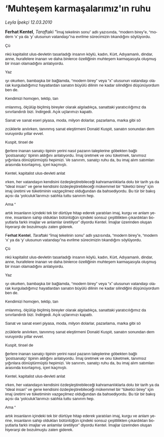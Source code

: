 # ‘Muhteşem karmaşalarımız'ın ruhu

*Leyla İpekçi 12.03.2010*

<div class="yazi"><span lang="ES">
<p><strong>Ferhat Kentel</strong>, <i>Taraf</i>taki “<font color="#1a171b" face="Arial" size="2"><font color="#1a171b" face="Arial" size="2"><font color="#1a171b" face="Arial" size="2">İmaj tekelinin sonu</font></font></font><font color="#1a171b" face="Arial" size="2"><font color="#1a171b" face="Arial" size="2"><font color="#1a171b" face="Arial" size="2">”</font></font></font><font color="#1a171b" face="Arial" size="2"><font color="#1a171b" face="Arial" size="2"><font color="#1a171b" face="Arial" size="2"> adlı yazısında, </font></font></font><font color="#1a171b" face="Arial" size="2"><font color="#1a171b" face="Arial" size="2"><font color="#1a171b" face="Arial" size="2">“</font></font></font><font color="#1a171b" face="Arial" size="2"><font color="#1a171b" face="Arial" size="2"><font color="#1a171b" face="Arial" size="2">modern birey</font></font></font><font color="#1a171b" face="Arial" size="2"><font color="#1a171b" face="Arial" size="2"><font color="#1a171b" face="Arial" size="2">”</font></font></font><font color="#1a171b" face="Arial" size="2"><font color="#1a171b" face="Arial" size="2"><font color="#1a171b" face="Arial" size="2">e, </font></font></font><font color="#1a171b" face="Arial" size="2"><font color="#1a171b" face="Arial" size="2"><font color="#1a171b" face="Arial" size="2">“</font></font></font><font color="#1a171b" face="Arial" size="2"><font color="#1a171b" face="Arial" size="2"><font color="#1a171b" face="Arial" size="2">modern </font></font></font><font color="#1a171b" face="Arial" size="2"><font color="#1a171b" face="Arial" size="2"><font color="#1a171b" face="Arial" size="2">‘</font></font></font><font color="#1a171b" face="Arial" size="2"><font color="#1a171b" face="Arial" size="2"><font color="#1a171b" face="Arial" size="2">x</font></font></font><font color="#1a171b" face="Arial" size="2"><font color="#1a171b" face="Arial" size="2"><font color="#1a171b" face="Arial" size="2">’</font></font></font><font color="#1a171b" face="Arial" size="2"><font color="#1a171b" face="Arial" size="2"><font color="#1a171b" face="Arial" size="2"> ya da </font></font></font><font color="#1a171b" face="Arial" size="2"><font color="#1a171b" face="Arial" size="2"><font color="#1a171b" face="Arial" size="2">‘</font></font></font><font color="#1a171b" face="Arial" size="2"><font color="#1a171b" face="Arial" size="2"><font color="#1a171b" face="Arial" size="2">y</font></font></font><font color="#1a171b" face="Arial" size="2"><font color="#1a171b" face="Arial" size="2"><font color="#1a171b" face="Arial" size="2">’</font></font></font><font color="#1a171b" face="Arial" size="2"><font color="#1a171b" face="Arial" size="2"><font color="#1a171b" face="Arial" size="2"> ulusunun vatandaşı</font></font></font><font color="#1a171b" face="Arial" size="2"><font color="#1a171b" face="Arial" size="2"><font color="#1a171b" face="Arial" size="2">”</font></font></font><font color="#1a171b" face="Arial" size="2"><font color="#1a171b" face="Arial" size="2"><font color="#1a171b" face="Arial" size="2">na evrilme s</font></font></font><font color="#1a171b" face="Arial" size="2"><font color="#1a171b" face="Arial" size="2"><font color="#1a171b" face="Arial" size="2">ü</font></font></font><font color="#1a171b" face="Arial" size="2"><font color="#1a171b" face="Arial" size="2"><font color="#1a171b" face="Arial" size="2">recimizin tıkandığını s</font></font></font><font color="#1a171b" face="Arial" size="2"><font color="#1a171b" face="Arial" size="2"><font color="#1a171b" face="Arial" size="2">ö</font></font></font><font color="#1a171b" face="Arial" size="2"><font color="#1a171b" face="Arial" size="2"><font color="#1a171b" face="Arial" size="2">yl</font></font></font><font color="#1a171b" face="Arial" size="2"><font color="#1a171b" face="Arial" size="2"><font color="#1a171b" face="Arial" size="2">ü</font></font></font><font color="#1a171b" face="Arial" size="2"><font color="#1a171b" face="Arial" size="2"><font color="#1a171b" face="Arial" size="2">yordu.</font></font></font></p><font color="#1a171b" face="Arial" size="2"><font color="#1a171b" face="Arial" size="2"><font color="#1a171b" face="Arial" size="2">
<p>Çü</p></font></font></font><font color="#1a171b" face="Arial" size="2"><font color="#1a171b" face="Arial" size="2"><font color="#1a171b" face="Arial" size="2">nk</font></font></font><font color="#1a171b" face="Arial" size="2"><font color="#1a171b" face="Arial" size="2"><font color="#1a171b" face="Arial" size="2">ü</font></font></font><font color="#1a171b" face="Arial" size="2"><font color="#1a171b" face="Arial" size="2"><font color="#1a171b" face="Arial" size="2"> kapitalist ulus-devletin tasarladığı insanın k</font></font></font><font color="#1a171b" face="Arial" size="2"><font color="#1a171b" face="Arial" size="2"><font color="#1a171b" face="Arial" size="2">ö</font></font></font><font color="#1a171b" face="Arial" size="2"><font color="#1a171b" face="Arial" size="2"><font color="#1a171b" face="Arial" size="2">yl</font></font></font><font color="#1a171b" face="Arial" size="2"><font color="#1a171b" face="Arial" size="2"><font color="#1a171b" face="Arial" size="2">ü</font></font></font><font color="#1a171b" face="Arial" size="2"><font color="#1a171b" face="Arial" size="2"><font color="#1a171b" face="Arial" size="2">, kadın, K</font></font></font><font color="#1a171b" face="Arial" size="2"><font color="#1a171b" face="Arial" size="2"><font color="#1a171b" face="Arial" size="2">ü</font></font></font><font color="#1a171b" face="Arial" size="2"><font color="#1a171b" face="Arial" size="2"><font color="#1a171b" face="Arial" size="2">rt, Adıyamanlı, dindar, anne, hurafelere inanan ve daha binlerce </font></font></font><font color="#1a171b" face="Arial" size="2"><font color="#1a171b" face="Arial" size="2"><font color="#1a171b" face="Arial" size="2">ö</font></font></font><font color="#1a171b" face="Arial" size="2"><font color="#1a171b" face="Arial" size="2"><font color="#1a171b" face="Arial" size="2">zelliğinin muhteşem karmaşasıyla oluşmuş bir insan olamadığını anlatıyordu.</font></font></font><font color="#1a171b" face="Arial" size="2"><font color="#1a171b" face="Arial" size="2"><font color="#1a171b" face="Arial" size="2">
<p>Yaz</p></font></font></font><font color="#1a171b" face="Arial" size="2"><font color="#1a171b" face="Arial" size="2"><font color="#1a171b" face="Arial" size="2">ıyı okurken, bambaşka bir bağlamda, </font></font></font><font color="#1a171b" face="Arial" size="2"><font color="#1a171b" face="Arial" size="2"><font color="#1a171b" face="Arial" size="2">“</font></font></font><font color="#1a171b" face="Arial" size="2"><font color="#1a171b" face="Arial" size="2"><font color="#1a171b" face="Arial" size="2">modern birey</font></font></font><font color="#1a171b" face="Arial" size="2"><font color="#1a171b" face="Arial" size="2"><font color="#1a171b" face="Arial" size="2">”</font></font></font><font color="#1a171b" face="Arial" size="2"><font color="#1a171b" face="Arial" size="2"><font color="#1a171b" face="Arial" size="2"> veya </font></font></font><font color="#1a171b" face="Arial" size="2"><font color="#1a171b" face="Arial" size="2"><font color="#1a171b" face="Arial" size="2">“</font></font></font><font color="#1a171b" face="Arial" size="2"><font color="#1a171b" face="Arial" size="2"><font color="#1a171b" face="Arial" size="2">x</font></font></font><font color="#1a171b" face="Arial" size="2"><font color="#1a171b" face="Arial" size="2"><font color="#1a171b" face="Arial" size="2">” </font></font></font><font color="#1a171b" face="Arial" size="2"><font color="#1a171b" face="Arial" size="2"><font color="#1a171b" face="Arial" size="2">ulusunun vatandaşı olarak kurguladığımız hayatlardan sanatın b</font></font></font><font color="#1a171b" face="Arial" size="2"><font color="#1a171b" face="Arial" size="2"><font color="#1a171b" face="Arial" size="2">ü</font></font></font><font color="#1a171b" face="Arial" size="2"><font color="#1a171b" face="Arial" size="2"><font color="#1a171b" face="Arial" size="2">y</font></font></font><font color="#1a171b" face="Arial" size="2"><font color="#1a171b" face="Arial" size="2"><font color="#1a171b" face="Arial" size="2">ü</font></font></font><font color="#1a171b" face="Arial" size="2"><font color="#1a171b" face="Arial" size="2"><font color="#1a171b" face="Arial" size="2">l</font></font></font><font color="#1a171b" face="Arial" size="2"><font color="#1a171b" face="Arial" size="2"><font color="#1a171b" face="Arial" size="2">ü</font></font></font><font color="#1a171b" face="Arial" size="2"><font color="#1a171b" face="Arial" size="2"><font color="#1a171b" face="Arial" size="2"> dilinin ne kadar silindiğini d</font></font></font><font color="#1a171b" face="Arial" size="2"><font color="#1a171b" face="Arial" size="2"><font color="#1a171b" face="Arial" size="2">ü</font></font></font><font color="#1a171b" face="Arial" size="2"><font color="#1a171b" face="Arial" size="2"><font color="#1a171b" face="Arial" size="2">ş</font></font></font><font color="#1a171b" face="Arial" size="2"><font color="#1a171b" face="Arial" size="2"><font color="#1a171b" face="Arial" size="2">ü</font></font></font><font color="#1a171b" face="Arial" size="2"><font color="#1a171b" face="Arial" size="2"><font color="#1a171b" face="Arial" size="2">n</font></font></font><font color="#1a171b" face="Arial" size="2"><font color="#1a171b" face="Arial" size="2"><font color="#1a171b" face="Arial" size="2">ü</font></font></font><font color="#1a171b" face="Arial" size="2"><font color="#1a171b" face="Arial" size="2"><font color="#1a171b" face="Arial" size="2">yordum ben de.</font></font></font><font color="#1a171b" face="Arial" size="2"><font color="#1a171b" face="Arial" size="2"><font color="#1a171b" face="Arial" size="2">
<p>Kendimizi homojen, tektip, tan</p></font></font></font><font color="#1a171b" face="Arial" size="2"><font color="#1a171b" face="Arial" size="2"><font color="#1a171b" face="Arial" size="2">ımlanmış, </font></font></font><font color="#1a171b" face="Arial" size="2"><font color="#1a171b" face="Arial" size="2"><font color="#1a171b" face="Arial" size="2">ö</font></font></font><font color="#1a171b" face="Arial" size="2"><font color="#1a171b" face="Arial" size="2"><font color="#1a171b" face="Arial" size="2">l</font></font></font><font color="#1a171b" face="Arial" size="2"><font color="#1a171b" face="Arial" size="2"><font color="#1a171b" face="Arial" size="2">çü</font></font></font><font color="#1a171b" face="Arial" size="2"><font color="#1a171b" face="Arial" size="2"><font color="#1a171b" face="Arial" size="2">l</font></font></font><font color="#1a171b" face="Arial" size="2"><font color="#1a171b" face="Arial" size="2"><font color="#1a171b" face="Arial" size="2">ü</font></font></font><font color="#1a171b" face="Arial" size="2"><font color="#1a171b" face="Arial" size="2"><font color="#1a171b" face="Arial" size="2">p bi</font></font></font><font color="#1a171b" face="Arial" size="2"><font color="#1a171b" face="Arial" size="2"><font color="#1a171b" face="Arial" size="2">ç</font></font></font><font color="#1a171b" face="Arial" size="2"><font color="#1a171b" face="Arial" size="2"><font color="#1a171b" face="Arial" size="2">ilmiş bireyler olarak algıladık</font></font></font><font color="#1a171b" face="Arial" size="2"><font color="#1a171b" face="Arial" size="2"><font color="#1a171b" face="Arial" size="2">ç</font></font></font><font color="#1a171b" face="Arial" size="2"><font color="#1a171b" face="Arial" size="2"><font color="#1a171b" face="Arial" size="2">a, sanattaki yaratıcılığımız da sınırlandırdı bizi. İndirgedi. A</font></font></font><font color="#1a171b" face="Arial" size="2"><font color="#1a171b" face="Arial" size="2"><font color="#1a171b" face="Arial" size="2">ç</font></font></font><font color="#1a171b" face="Arial" size="2"><font color="#1a171b" face="Arial" size="2"><font color="#1a171b" face="Arial" size="2">ık u</font></font></font><font color="#1a171b" face="Arial" size="2"><font color="#1a171b" face="Arial" size="2"><font color="#1a171b" face="Arial" size="2">ç</font></font></font><font color="#1a171b" face="Arial" size="2"><font color="#1a171b" face="Arial" size="2"><font color="#1a171b" face="Arial" size="2">larımızı kapattı.</font></font></font><font color="#1a171b" face="Arial" size="2"><font color="#1a171b" face="Arial" size="2"><font color="#1a171b" face="Arial" size="2">
<p>Sanat ve sanat eseri piyasa, moda, milyon dolarlar, pazarlama, marka gibi sö</p></font></font></font><font color="#1a171b" face="Arial" size="2"><font color="#1a171b" face="Arial" size="2"><font color="#1a171b" face="Arial" size="2">zc</font></font></font><font color="#1a171b" face="Arial" size="2"><font color="#1a171b" face="Arial" size="2"><font color="#1a171b" face="Arial" size="2">ü</font></font></font><font color="#1a171b" face="Arial" size="2"><font color="#1a171b" face="Arial" size="2"><font color="#1a171b" face="Arial" size="2">klerle anılırken, tanınmış sanat eleştirmeni Donald Kuspit, sanatın sonundan dem vuruyordu yıllar evvel.</font></font></font><font color="#1a171b" face="Arial" size="2"><font color="#1a171b" face="Arial" size="2"><font color="#1a171b" face="Arial" size="2">
<p>Kuspit, tinsel de</p></font></font></font><font color="#1a171b" face="Arial" size="2"><font color="#1a171b" face="Arial" size="2"><font color="#1a171b" face="Arial" size="2">ğerlere inanan sanat</font></font></font><font color="#1a171b" face="Arial" size="2"><font color="#1a171b" face="Arial" size="2"><font color="#1a171b" face="Arial" size="2">ç</font></font></font><font color="#1a171b" face="Arial" size="2"><font color="#1a171b" face="Arial" size="2"><font color="#1a171b" face="Arial" size="2">ı tipinin yerini nasıl pazarın taleplerine g</font></font></font><font color="#1a171b" face="Arial" size="2"><font color="#1a171b" face="Arial" size="2"><font color="#1a171b" face="Arial" size="2">ö</font></font></font><font color="#1a171b" face="Arial" size="2"><font color="#1a171b" face="Arial" size="2"><font color="#1a171b" face="Arial" size="2">bekten bağlı </font></font></font><font color="#1a171b" face="Arial" size="2"><font color="#1a171b" face="Arial" size="2"><font color="#1a171b" face="Arial" size="2">‘</font></font></font><font color="#1a171b" face="Arial" size="2"><font color="#1a171b" face="Arial" size="2"><font color="#1a171b" face="Arial" size="2">postsanat</font></font></font><font color="#1a171b" face="Arial" size="2"><font color="#1a171b" face="Arial" size="2"><font color="#1a171b" face="Arial" size="2">ç</font></font></font><font color="#1a171b" face="Arial" size="2"><font color="#1a171b" face="Arial" size="2"><font color="#1a171b" face="Arial" size="2">ı</font></font></font><font color="#1a171b" face="Arial" size="2"><font color="#1a171b" face="Arial" size="2"><font color="#1a171b" face="Arial" size="2">’</font></font></font><font color="#1a171b" face="Arial" size="2"><font color="#1a171b" face="Arial" size="2"><font color="#1a171b" face="Arial" size="2"> tipinin aldığını anlatıyordu. İmaj </font></font></font><font color="#1a171b" face="Arial" size="2"><font color="#1a171b" face="Arial" size="2"><font color="#1a171b" face="Arial" size="2">ü</font></font></font><font color="#1a171b" face="Arial" size="2"><font color="#1a171b" face="Arial" size="2"><font color="#1a171b" face="Arial" size="2">retmek ve onu t</font></font></font><font color="#1a171b" face="Arial" size="2"><font color="#1a171b" face="Arial" size="2"><font color="#1a171b" face="Arial" size="2">ü</font></font></font><font color="#1a171b" face="Arial" size="2"><font color="#1a171b" face="Arial" size="2"><font color="#1a171b" face="Arial" size="2">ketmek, tanımsız yığınlara d</font></font></font><font color="#1a171b" face="Arial" size="2"><font color="#1a171b" face="Arial" size="2"><font color="#1a171b" face="Arial" size="2">ö</font></font></font><font color="#1a171b" face="Arial" size="2"><font color="#1a171b" face="Arial" size="2"><font color="#1a171b" face="Arial" size="2">n</font></font></font><font color="#1a171b" face="Arial" size="2"><font color="#1a171b" face="Arial" size="2"><font color="#1a171b" face="Arial" size="2">ü</font></font></font><font color="#1a171b" face="Arial" size="2"><font color="#1a171b" face="Arial" size="2"><font color="#1a171b" face="Arial" size="2">şt</font></font></font><font color="#1a171b" face="Arial" size="2"><font color="#1a171b" face="Arial" size="2"><font color="#1a171b" face="Arial" size="2">ü</font></font></font><font color="#1a171b" face="Arial" size="2"><font color="#1a171b" face="Arial" size="2"><font color="#1a171b" face="Arial" size="2">rm</font></font></font><font color="#1a171b" face="Arial" size="2"><font color="#1a171b" face="Arial" size="2"><font color="#1a171b" face="Arial" size="2">ü</font></font></font><font color="#1a171b" face="Arial" size="2"><font color="#1a171b" face="Arial" size="2"><font color="#1a171b" face="Arial" size="2">şt</font></font></font><font color="#1a171b" face="Arial" size="2"><font color="#1a171b" face="Arial" size="2"><font color="#1a171b" face="Arial" size="2">ü</font></font></font><font color="#1a171b" face="Arial" size="2"><font color="#1a171b" face="Arial" size="2"><font color="#1a171b" face="Arial" size="2"> hepimizi. Ve sanırım, sanat</font></font></font><font color="#1a171b" face="Arial" size="2"><font color="#1a171b" face="Arial" size="2"><font color="#1a171b" face="Arial" size="2">ç</font></font></font><font color="#1a171b" face="Arial" size="2"><font color="#1a171b" face="Arial" size="2"><font color="#1a171b" face="Arial" size="2">ı ruhu da, bu imaj alım satımları arasında kısırlaşmış, i</font></font></font><font color="#1a171b" face="Arial" size="2"><font color="#1a171b" face="Arial" size="2"><font color="#1a171b" face="Arial" size="2">ç</font></font></font><font color="#1a171b" face="Arial" size="2"><font color="#1a171b" face="Arial" size="2"><font color="#1a171b" face="Arial" size="2">eri ka</font></font></font><font color="#1a171b" face="Arial" size="2"><font color="#1a171b" face="Arial" size="2"><font color="#1a171b" face="Arial" size="2">ç</font></font></font><font color="#1a171b" face="Arial" size="2"><font color="#1a171b" face="Arial" size="2"><font color="#1a171b" face="Arial" size="2">mıştı.</font></font></font><font color="#1a171b" face="Arial" size="2"><font color="#1a171b" face="Arial" size="2"><font color="#1a171b" face="Arial" size="2">
<p>Kentel, kapitalist ulus-devleti anlat</p></font></font></font><font color="#1a171b" face="Arial" size="2"><font color="#1a171b" face="Arial" size="2"><font color="#1a171b" face="Arial" size="2">ırken, her vatandaşın kendisini </font></font></font><font color="#1a171b" face="Arial" size="2"><font color="#1a171b" face="Arial" size="2"><font color="#1a171b" face="Arial" size="2">ö</font></font></font><font color="#1a171b" face="Arial" size="2"><font color="#1a171b" face="Arial" size="2"><font color="#1a171b" face="Arial" size="2">zdeşleştirebileceği kahramanlıklarla dolu bir tarih ya da </font></font></font><font color="#1a171b" face="Arial" size="2"><font color="#1a171b" face="Arial" size="2"><font color="#1a171b" face="Arial" size="2">“</font></font></font><font color="#1a171b" face="Arial" size="2"><font color="#1a171b" face="Arial" size="2"><font color="#1a171b" face="Arial" size="2">ideal insan</font></font></font><font color="#1a171b" face="Arial" size="2"><font color="#1a171b" face="Arial" size="2"><font color="#1a171b" face="Arial" size="2">”</font></font></font><font color="#1a171b" face="Arial" size="2"><font color="#1a171b" face="Arial" size="2"><font color="#1a171b" face="Arial" size="2"> ve gene kendisini </font></font></font><font color="#1a171b" face="Arial" size="2"><font color="#1a171b" face="Arial" size="2"><font color="#1a171b" face="Arial" size="2">ö</font></font></font><font color="#1a171b" face="Arial" size="2"><font color="#1a171b" face="Arial" size="2"><font color="#1a171b" face="Arial" size="2">zdeşleştirebileceği m</font></font></font><font color="#1a171b" face="Arial" size="2"><font color="#1a171b" face="Arial" size="2"><font color="#1a171b" face="Arial" size="2">ü</font></font></font><font color="#1a171b" face="Arial" size="2"><font color="#1a171b" face="Arial" size="2"><font color="#1a171b" face="Arial" size="2">kemmel bir </font></font></font><font color="#1a171b" face="Arial" size="2"><font color="#1a171b" face="Arial" size="2"><font color="#1a171b" face="Arial" size="2">“</font></font></font><font color="#1a171b" face="Arial" size="2"><font color="#1a171b" face="Arial" size="2"><font color="#1a171b" face="Arial" size="2">t</font></font></font><font color="#1a171b" face="Arial" size="2"><font color="#1a171b" face="Arial" size="2"><font color="#1a171b" face="Arial" size="2">ü</font></font></font><font color="#1a171b" face="Arial" size="2"><font color="#1a171b" face="Arial" size="2"><font color="#1a171b" face="Arial" size="2">ketici birey</font></font></font><font color="#1a171b" face="Arial" size="2"><font color="#1a171b" face="Arial" size="2"><font color="#1a171b" face="Arial" size="2">”</font></font></font><font color="#1a171b" face="Arial" size="2"><font color="#1a171b" face="Arial" size="2"><font color="#1a171b" face="Arial" size="2"> i</font></font></font><font color="#1a171b" face="Arial" size="2"><font color="#1a171b" face="Arial" size="2"><font color="#1a171b" face="Arial" size="2">ç</font></font></font><font color="#1a171b" face="Arial" size="2"><font color="#1a171b" face="Arial" size="2"><font color="#1a171b" face="Arial" size="2">in imaj </font></font></font><font color="#1a171b" face="Arial" size="2"><font color="#1a171b" face="Arial" size="2"><font color="#1a171b" face="Arial" size="2">ü</font></font></font><font color="#1a171b" face="Arial" size="2"><font color="#1a171b" face="Arial" size="2"><font color="#1a171b" face="Arial" size="2">retimi ve t</font></font></font><font color="#1a171b" face="Arial" size="2"><font color="#1a171b" face="Arial" size="2"><font color="#1a171b" face="Arial" size="2">ü</font></font></font><font color="#1a171b" face="Arial" size="2"><font color="#1a171b" face="Arial" size="2"><font color="#1a171b" face="Arial" size="2">ketiminin vazge</font></font></font><font color="#1a171b" face="Arial" size="2"><font color="#1a171b" face="Arial" size="2"><font color="#1a171b" face="Arial" size="2">ç</font></font></font><font color="#1a171b" face="Arial" size="2"><font color="#1a171b" face="Arial" size="2"><font color="#1a171b" face="Arial" size="2">ilmez olduğundan da bahsediyordu. Bu t</font></font></font><font color="#1a171b" face="Arial" size="2"><font color="#1a171b" face="Arial" size="2"><font color="#1a171b" face="Arial" size="2">ü</font></font></font><font color="#1a171b" face="Arial" size="2"><font color="#1a171b" face="Arial" size="2"><font color="#1a171b" face="Arial" size="2">r bir bakış a</font></font></font><font color="#1a171b" face="Arial" size="2"><font color="#1a171b" face="Arial" size="2"><font color="#1a171b" face="Arial" size="2">ç</font></font></font><font color="#1a171b" face="Arial" size="2"><font color="#1a171b" face="Arial" size="2"><font color="#1a171b" face="Arial" size="2">ısı da </font></font></font><font color="#1a171b" face="Arial" size="2"><font color="#1a171b" face="Arial" size="2"><font color="#1a171b" face="Arial" size="2">‘</font></font></font><font color="#1a171b" face="Arial" size="2"><font color="#1a171b" face="Arial" size="2"><font color="#1a171b" face="Arial" size="2">yolculuk</font></font></font><font color="#1a171b" face="Arial" size="2"><font color="#1a171b" face="Arial" size="2"><font color="#1a171b" face="Arial" size="2">’</font></font></font><font color="#1a171b" face="Arial" size="2"><font color="#1a171b" face="Arial" size="2"><font color="#1a171b" face="Arial" size="2">larımızı satıhta tuttu sanırım hep.</font></font></font><font color="#1a171b" face="Arial" size="2"><font color="#1a171b" face="Arial" size="2"><font color="#1a171b" face="Arial" size="2">
<p>Ama “</p></font></font></font><font color="#1a171b" face="Arial" size="2"><font color="#1a171b" face="Arial" size="2"><font color="#1a171b" face="Arial" size="2">artık insanların i</font></font></font><font color="#1a171b" face="Arial" size="2"><font color="#1a171b" face="Arial" size="2"><font color="#1a171b" face="Arial" size="2">ç</font></font></font><font color="#1a171b" face="Arial" size="2"><font color="#1a171b" face="Arial" size="2"><font color="#1a171b" face="Arial" size="2">indeki tek bir d</font></font></font><font color="#1a171b" face="Arial" size="2"><font color="#1a171b" face="Arial" size="2"><font color="#1a171b" face="Arial" size="2">ü</font></font></font><font color="#1a171b" face="Arial" size="2"><font color="#1a171b" face="Arial" size="2"><font color="#1a171b" face="Arial" size="2">rt</font></font></font><font color="#1a171b" face="Arial" size="2"><font color="#1a171b" face="Arial" size="2"><font color="#1a171b" face="Arial" size="2">ü</font></font></font><font color="#1a171b" face="Arial" size="2"><font color="#1a171b" face="Arial" size="2"><font color="#1a171b" face="Arial" size="2">ye hitap ederek yaratılan imaj, kurgu ve anlam yerine, insanların sahip oldukları b</font></font></font><font color="#1a171b" face="Arial" size="2"><font color="#1a171b" face="Arial" size="2"><font color="#1a171b" face="Arial" size="2">ü</font></font></font><font color="#1a171b" face="Arial" size="2"><font color="#1a171b" face="Arial" size="2"><font color="#1a171b" face="Arial" size="2">t</font></font></font><font color="#1a171b" face="Arial" size="2"><font color="#1a171b" face="Arial" size="2"><font color="#1a171b" face="Arial" size="2">ü</font></font></font><font color="#1a171b" face="Arial" size="2"><font color="#1a171b" face="Arial" size="2"><font color="#1a171b" face="Arial" size="2">nl</font></font></font><font color="#1a171b" face="Arial" size="2"><font color="#1a171b" face="Arial" size="2"><font color="#1a171b" face="Arial" size="2">ü</font></font></font><font color="#1a171b" face="Arial" size="2"><font color="#1a171b" face="Arial" size="2"><font color="#1a171b" face="Arial" size="2">ğ</font></font></font><font color="#1a171b" face="Arial" size="2"><font color="#1a171b" face="Arial" size="2"><font color="#1a171b" face="Arial" size="2">ü</font></font></font><font color="#1a171b" face="Arial" size="2"><font color="#1a171b" face="Arial" size="2"><font color="#1a171b" face="Arial" size="2">n i</font></font></font><font color="#1a171b" face="Arial" size="2"><font color="#1a171b" face="Arial" size="2"><font color="#1a171b" face="Arial" size="2">ç</font></font></font><font color="#1a171b" face="Arial" size="2"><font color="#1a171b" face="Arial" size="2"><font color="#1a171b" face="Arial" size="2">indeki sonsuz </font></font></font><font color="#1a171b" face="Arial" size="2"><font color="#1a171b" face="Arial" size="2"><font color="#1a171b" face="Arial" size="2">ç</font></font></font><font color="#1a171b" face="Arial" size="2"><font color="#1a171b" face="Arial" size="2"><font color="#1a171b" face="Arial" size="2">eşitlilikten </font></font></font><font color="#1a171b" face="Arial" size="2"><font color="#1a171b" face="Arial" size="2"><font color="#1a171b" face="Arial" size="2">ç</font></font></font><font color="#1a171b" face="Arial" size="2"><font color="#1a171b" face="Arial" size="2"><font color="#1a171b" face="Arial" size="2">ıkardıkları boyutlarla farklı imajlar ve anlamlar </font></font></font><font color="#1a171b" face="Arial" size="2"><font color="#1a171b" face="Arial" size="2"><font color="#1a171b" face="Arial" size="2">ü</font></font></font><font color="#1a171b" face="Arial" size="2"><font color="#1a171b" face="Arial" size="2"><font color="#1a171b" face="Arial" size="2">retiliyor</font></font></font><font color="#1a171b" face="Arial" size="2"><font color="#1a171b" face="Arial" size="2"><font color="#1a171b" face="Arial" size="2">” </font></font></font><font color="#1a171b" face="Arial" size="2"><font color="#1a171b" face="Arial" size="2"><font color="#1a171b" face="Arial" size="2">diyordu Kentel. İmajlar </font></font></font><font color="#1a171b" face="Arial" size="2"><font color="#1a171b" face="Arial" size="2"><font color="#1a171b" face="Arial" size="2">ü</font></font></font><font color="#1a171b" face="Arial" size="2"><font color="#1a171b" face="Arial" size="2"><font color="#1a171b" face="Arial" size="2">zerinden oluşan hiyerarşi de bozulmuştu zaten giderek.</font></font></font><font color="#1a171b" face="Arial" size="2"><font color="#1a171b" face="Arial" size="2"><font color="#1a171b" face="Arial" size="2"><span lang="ES">
<p>F<b>erhat Kentel</b>, <i>Taraf</i>taki “<font color="#1a171b" face="Arial" size="2"><font color="#1a171b" face="Arial" size="2"><font color="#1a171b" face="Arial" size="2">İmaj tekelinin sonu</font></font></font><font color="#1a171b" face="Arial" size="2"><font color="#1a171b" face="Arial" size="2"><font color="#1a171b" face="Arial" size="2">”</font></font></font><font color="#1a171b" face="Arial" size="2"><font color="#1a171b" face="Arial" size="2"><font color="#1a171b" face="Arial" size="2"> adlı yazısında, </font></font></font><font color="#1a171b" face="Arial" size="2"><font color="#1a171b" face="Arial" size="2"><font color="#1a171b" face="Arial" size="2">“</font></font></font><font color="#1a171b" face="Arial" size="2"><font color="#1a171b" face="Arial" size="2"><font color="#1a171b" face="Arial" size="2">modern birey</font></font></font><font color="#1a171b" face="Arial" size="2"><font color="#1a171b" face="Arial" size="2"><font color="#1a171b" face="Arial" size="2">”</font></font></font><font color="#1a171b" face="Arial" size="2"><font color="#1a171b" face="Arial" size="2"><font color="#1a171b" face="Arial" size="2">e, </font></font></font><font color="#1a171b" face="Arial" size="2"><font color="#1a171b" face="Arial" size="2"><font color="#1a171b" face="Arial" size="2">“</font></font></font><font color="#1a171b" face="Arial" size="2"><font color="#1a171b" face="Arial" size="2"><font color="#1a171b" face="Arial" size="2">modern </font></font></font><font color="#1a171b" face="Arial" size="2"><font color="#1a171b" face="Arial" size="2"><font color="#1a171b" face="Arial" size="2">‘</font></font></font><font color="#1a171b" face="Arial" size="2"><font color="#1a171b" face="Arial" size="2"><font color="#1a171b" face="Arial" size="2">x</font></font></font><font color="#1a171b" face="Arial" size="2"><font color="#1a171b" face="Arial" size="2"><font color="#1a171b" face="Arial" size="2">’</font></font></font><font color="#1a171b" face="Arial" size="2"><font color="#1a171b" face="Arial" size="2"><font color="#1a171b" face="Arial" size="2"> ya da </font></font></font><font color="#1a171b" face="Arial" size="2"><font color="#1a171b" face="Arial" size="2"><font color="#1a171b" face="Arial" size="2">‘</font></font></font><font color="#1a171b" face="Arial" size="2"><font color="#1a171b" face="Arial" size="2"><font color="#1a171b" face="Arial" size="2">y</font></font></font><font color="#1a171b" face="Arial" size="2"><font color="#1a171b" face="Arial" size="2"><font color="#1a171b" face="Arial" size="2">’</font></font></font><font color="#1a171b" face="Arial" size="2"><font color="#1a171b" face="Arial" size="2"><font color="#1a171b" face="Arial" size="2"> ulusunun vatandaşı</font></font></font><font color="#1a171b" face="Arial" size="2"><font color="#1a171b" face="Arial" size="2"><font color="#1a171b" face="Arial" size="2">”</font></font></font><font color="#1a171b" face="Arial" size="2"><font color="#1a171b" face="Arial" size="2"><font color="#1a171b" face="Arial" size="2">na evrilme s</font></font></font><font color="#1a171b" face="Arial" size="2"><font color="#1a171b" face="Arial" size="2"><font color="#1a171b" face="Arial" size="2">ü</font></font></font><font color="#1a171b" face="Arial" size="2"><font color="#1a171b" face="Arial" size="2"><font color="#1a171b" face="Arial" size="2">recimizin tıkandığını s</font></font></font><font color="#1a171b" face="Arial" size="2"><font color="#1a171b" face="Arial" size="2"><font color="#1a171b" face="Arial" size="2">ö</font></font></font><font color="#1a171b" face="Arial" size="2"><font color="#1a171b" face="Arial" size="2"><font color="#1a171b" face="Arial" size="2">yl</font></font></font><font color="#1a171b" face="Arial" size="2"><font color="#1a171b" face="Arial" size="2"><font color="#1a171b" face="Arial" size="2">ü</font></font></font><font color="#1a171b" face="Arial" size="2"><font color="#1a171b" face="Arial" size="2"><font color="#1a171b" face="Arial" size="2">yordu.</font></font></font></p></span></font></font></font><font color="#1a171b" face="Arial" size="2"><font color="#1a171b" face="Arial" size="2"><font color="#1a171b" face="Arial" size="2">
<p>Çü</p></font></font></font><font color="#1a171b" face="Arial" size="2"><font color="#1a171b" face="Arial" size="2"><font color="#1a171b" face="Arial" size="2">nk</font></font></font><font color="#1a171b" face="Arial" size="2"><font color="#1a171b" face="Arial" size="2"><font color="#1a171b" face="Arial" size="2">ü</font></font></font><font color="#1a171b" face="Arial" size="2"><font color="#1a171b" face="Arial" size="2"><font color="#1a171b" face="Arial" size="2"> kapitalist ulus-devletin tasarladığı insanın k</font></font></font><font color="#1a171b" face="Arial" size="2"><font color="#1a171b" face="Arial" size="2"><font color="#1a171b" face="Arial" size="2">ö</font></font></font><font color="#1a171b" face="Arial" size="2"><font color="#1a171b" face="Arial" size="2"><font color="#1a171b" face="Arial" size="2">yl</font></font></font><font color="#1a171b" face="Arial" size="2"><font color="#1a171b" face="Arial" size="2"><font color="#1a171b" face="Arial" size="2">ü</font></font></font><font color="#1a171b" face="Arial" size="2"><font color="#1a171b" face="Arial" size="2"><font color="#1a171b" face="Arial" size="2">, kadın, K</font></font></font><font color="#1a171b" face="Arial" size="2"><font color="#1a171b" face="Arial" size="2"><font color="#1a171b" face="Arial" size="2">ü</font></font></font><font color="#1a171b" face="Arial" size="2"><font color="#1a171b" face="Arial" size="2"><font color="#1a171b" face="Arial" size="2">rt, Adıyamanlı, dindar, anne, hurafelere inanan ve daha binlerce </font></font></font><font color="#1a171b" face="Arial" size="2"><font color="#1a171b" face="Arial" size="2"><font color="#1a171b" face="Arial" size="2">ö</font></font></font><font color="#1a171b" face="Arial" size="2"><font color="#1a171b" face="Arial" size="2"><font color="#1a171b" face="Arial" size="2">zelliğinin muhteşem karmaşasıyla oluşmuş bir insan olamadığını anlatıyordu.</font></font></font><font color="#1a171b" face="Arial" size="2"><font color="#1a171b" face="Arial" size="2"><font color="#1a171b" face="Arial" size="2">
<p>Yaz</p></font></font></font><font color="#1a171b" face="Arial" size="2"><font color="#1a171b" face="Arial" size="2"><font color="#1a171b" face="Arial" size="2">ıyı okurken, bambaşka bir bağlamda, </font></font></font><font color="#1a171b" face="Arial" size="2"><font color="#1a171b" face="Arial" size="2"><font color="#1a171b" face="Arial" size="2">“</font></font></font><font color="#1a171b" face="Arial" size="2"><font color="#1a171b" face="Arial" size="2"><font color="#1a171b" face="Arial" size="2">modern birey</font></font></font><font color="#1a171b" face="Arial" size="2"><font color="#1a171b" face="Arial" size="2"><font color="#1a171b" face="Arial" size="2">”</font></font></font><font color="#1a171b" face="Arial" size="2"><font color="#1a171b" face="Arial" size="2"><font color="#1a171b" face="Arial" size="2"> veya </font></font></font><font color="#1a171b" face="Arial" size="2"><font color="#1a171b" face="Arial" size="2"><font color="#1a171b" face="Arial" size="2">“</font></font></font><font color="#1a171b" face="Arial" size="2"><font color="#1a171b" face="Arial" size="2"><font color="#1a171b" face="Arial" size="2">x</font></font></font><font color="#1a171b" face="Arial" size="2"><font color="#1a171b" face="Arial" size="2"><font color="#1a171b" face="Arial" size="2">” </font></font></font><font color="#1a171b" face="Arial" size="2"><font color="#1a171b" face="Arial" size="2"><font color="#1a171b" face="Arial" size="2">ulusunun vatandaşı olarak kurguladığımız hayatlardan sanatın b</font></font></font><font color="#1a171b" face="Arial" size="2"><font color="#1a171b" face="Arial" size="2"><font color="#1a171b" face="Arial" size="2">ü</font></font></font><font color="#1a171b" face="Arial" size="2"><font color="#1a171b" face="Arial" size="2"><font color="#1a171b" face="Arial" size="2">y</font></font></font><font color="#1a171b" face="Arial" size="2"><font color="#1a171b" face="Arial" size="2"><font color="#1a171b" face="Arial" size="2">ü</font></font></font><font color="#1a171b" face="Arial" size="2"><font color="#1a171b" face="Arial" size="2"><font color="#1a171b" face="Arial" size="2">l</font></font></font><font color="#1a171b" face="Arial" size="2"><font color="#1a171b" face="Arial" size="2"><font color="#1a171b" face="Arial" size="2">ü</font></font></font><font color="#1a171b" face="Arial" size="2"><font color="#1a171b" face="Arial" size="2"><font color="#1a171b" face="Arial" size="2"> dilinin ne kadar silindiğini d</font></font></font><font color="#1a171b" face="Arial" size="2"><font color="#1a171b" face="Arial" size="2"><font color="#1a171b" face="Arial" size="2">ü</font></font></font><font color="#1a171b" face="Arial" size="2"><font color="#1a171b" face="Arial" size="2"><font color="#1a171b" face="Arial" size="2">ş</font></font></font><font color="#1a171b" face="Arial" size="2"><font color="#1a171b" face="Arial" size="2"><font color="#1a171b" face="Arial" size="2">ü</font></font></font><font color="#1a171b" face="Arial" size="2"><font color="#1a171b" face="Arial" size="2"><font color="#1a171b" face="Arial" size="2">n</font></font></font><font color="#1a171b" face="Arial" size="2"><font color="#1a171b" face="Arial" size="2"><font color="#1a171b" face="Arial" size="2">ü</font></font></font><font color="#1a171b" face="Arial" size="2"><font color="#1a171b" face="Arial" size="2"><font color="#1a171b" face="Arial" size="2">yordum ben de.</font></font></font><font color="#1a171b" face="Arial" size="2"><font color="#1a171b" face="Arial" size="2"><font color="#1a171b" face="Arial" size="2">
<p>Kendimizi homojen, tektip, tan</p></font></font></font><font color="#1a171b" face="Arial" size="2"><font color="#1a171b" face="Arial" size="2"><font color="#1a171b" face="Arial" size="2">ımlanmış, </font></font></font><font color="#1a171b" face="Arial" size="2"><font color="#1a171b" face="Arial" size="2"><font color="#1a171b" face="Arial" size="2">ö</font></font></font><font color="#1a171b" face="Arial" size="2"><font color="#1a171b" face="Arial" size="2"><font color="#1a171b" face="Arial" size="2">l</font></font></font><font color="#1a171b" face="Arial" size="2"><font color="#1a171b" face="Arial" size="2"><font color="#1a171b" face="Arial" size="2">çü</font></font></font><font color="#1a171b" face="Arial" size="2"><font color="#1a171b" face="Arial" size="2"><font color="#1a171b" face="Arial" size="2">l</font></font></font><font color="#1a171b" face="Arial" size="2"><font color="#1a171b" face="Arial" size="2"><font color="#1a171b" face="Arial" size="2">ü</font></font></font><font color="#1a171b" face="Arial" size="2"><font color="#1a171b" face="Arial" size="2"><font color="#1a171b" face="Arial" size="2">p bi</font></font></font><font color="#1a171b" face="Arial" size="2"><font color="#1a171b" face="Arial" size="2"><font color="#1a171b" face="Arial" size="2">ç</font></font></font><font color="#1a171b" face="Arial" size="2"><font color="#1a171b" face="Arial" size="2"><font color="#1a171b" face="Arial" size="2">ilmiş bireyler olarak algıladık</font></font></font><font color="#1a171b" face="Arial" size="2"><font color="#1a171b" face="Arial" size="2"><font color="#1a171b" face="Arial" size="2">ç</font></font></font><font color="#1a171b" face="Arial" size="2"><font color="#1a171b" face="Arial" size="2"><font color="#1a171b" face="Arial" size="2">a, sanattaki yaratıcılığımız da sınırlandırdı bizi. İndirgedi. A</font></font></font><font color="#1a171b" face="Arial" size="2"><font color="#1a171b" face="Arial" size="2"><font color="#1a171b" face="Arial" size="2">ç</font></font></font><font color="#1a171b" face="Arial" size="2"><font color="#1a171b" face="Arial" size="2"><font color="#1a171b" face="Arial" size="2">ık u</font></font></font><font color="#1a171b" face="Arial" size="2"><font color="#1a171b" face="Arial" size="2"><font color="#1a171b" face="Arial" size="2">ç</font></font></font><font color="#1a171b" face="Arial" size="2"><font color="#1a171b" face="Arial" size="2"><font color="#1a171b" face="Arial" size="2">larımızı kapattı.</font></font></font><font color="#1a171b" face="Arial" size="2"><font color="#1a171b" face="Arial" size="2"><font color="#1a171b" face="Arial" size="2">
<p>Sanat ve sanat eseri piyasa, moda, milyon dolarlar, pazarlama, marka gibi sö</p></font></font></font><font color="#1a171b" face="Arial" size="2"><font color="#1a171b" face="Arial" size="2"><font color="#1a171b" face="Arial" size="2">zc</font></font></font><font color="#1a171b" face="Arial" size="2"><font color="#1a171b" face="Arial" size="2"><font color="#1a171b" face="Arial" size="2">ü</font></font></font><font color="#1a171b" face="Arial" size="2"><font color="#1a171b" face="Arial" size="2"><font color="#1a171b" face="Arial" size="2">klerle anılırken, tanınmış sanat eleştirmeni Donald Kuspit, sanatın sonundan dem vuruyordu yıllar evvel.</font></font></font><font color="#1a171b" face="Arial" size="2"><font color="#1a171b" face="Arial" size="2"><font color="#1a171b" face="Arial" size="2">
<p>Kuspit, tinsel de</p></font></font></font><font color="#1a171b" face="Arial" size="2"><font color="#1a171b" face="Arial" size="2"><font color="#1a171b" face="Arial" size="2">ğerlere inanan sanat</font></font></font><font color="#1a171b" face="Arial" size="2"><font color="#1a171b" face="Arial" size="2"><font color="#1a171b" face="Arial" size="2">ç</font></font></font><font color="#1a171b" face="Arial" size="2"><font color="#1a171b" face="Arial" size="2"><font color="#1a171b" face="Arial" size="2">ı tipinin yerini nasıl pazarın taleplerine g</font></font></font><font color="#1a171b" face="Arial" size="2"><font color="#1a171b" face="Arial" size="2"><font color="#1a171b" face="Arial" size="2">ö</font></font></font><font color="#1a171b" face="Arial" size="2"><font color="#1a171b" face="Arial" size="2"><font color="#1a171b" face="Arial" size="2">bekten bağlı </font></font></font><font color="#1a171b" face="Arial" size="2"><font color="#1a171b" face="Arial" size="2"><font color="#1a171b" face="Arial" size="2">‘</font></font></font><font color="#1a171b" face="Arial" size="2"><font color="#1a171b" face="Arial" size="2"><font color="#1a171b" face="Arial" size="2">postsanat</font></font></font><font color="#1a171b" face="Arial" size="2"><font color="#1a171b" face="Arial" size="2"><font color="#1a171b" face="Arial" size="2">ç</font></font></font><font color="#1a171b" face="Arial" size="2"><font color="#1a171b" face="Arial" size="2"><font color="#1a171b" face="Arial" size="2">ı</font></font></font><font color="#1a171b" face="Arial" size="2"><font color="#1a171b" face="Arial" size="2"><font color="#1a171b" face="Arial" size="2">’</font></font></font><font color="#1a171b" face="Arial" size="2"><font color="#1a171b" face="Arial" size="2"><font color="#1a171b" face="Arial" size="2"> tipinin aldığını anlatıyordu. İmaj </font></font></font><font color="#1a171b" face="Arial" size="2"><font color="#1a171b" face="Arial" size="2"><font color="#1a171b" face="Arial" size="2">ü</font></font></font><font color="#1a171b" face="Arial" size="2"><font color="#1a171b" face="Arial" size="2"><font color="#1a171b" face="Arial" size="2">retmek ve onu t</font></font></font><font color="#1a171b" face="Arial" size="2"><font color="#1a171b" face="Arial" size="2"><font color="#1a171b" face="Arial" size="2">ü</font></font></font><font color="#1a171b" face="Arial" size="2"><font color="#1a171b" face="Arial" size="2"><font color="#1a171b" face="Arial" size="2">ketmek, tanımsız yığınlara d</font></font></font><font color="#1a171b" face="Arial" size="2"><font color="#1a171b" face="Arial" size="2"><font color="#1a171b" face="Arial" size="2">ö</font></font></font><font color="#1a171b" face="Arial" size="2"><font color="#1a171b" face="Arial" size="2"><font color="#1a171b" face="Arial" size="2">n</font></font></font><font color="#1a171b" face="Arial" size="2"><font color="#1a171b" face="Arial" size="2"><font color="#1a171b" face="Arial" size="2">ü</font></font></font><font color="#1a171b" face="Arial" size="2"><font color="#1a171b" face="Arial" size="2"><font color="#1a171b" face="Arial" size="2">şt</font></font></font><font color="#1a171b" face="Arial" size="2"><font color="#1a171b" face="Arial" size="2"><font color="#1a171b" face="Arial" size="2">ü</font></font></font><font color="#1a171b" face="Arial" size="2"><font color="#1a171b" face="Arial" size="2"><font color="#1a171b" face="Arial" size="2">rm</font></font></font><font color="#1a171b" face="Arial" size="2"><font color="#1a171b" face="Arial" size="2"><font color="#1a171b" face="Arial" size="2">ü</font></font></font><font color="#1a171b" face="Arial" size="2"><font color="#1a171b" face="Arial" size="2"><font color="#1a171b" face="Arial" size="2">şt</font></font></font><font color="#1a171b" face="Arial" size="2"><font color="#1a171b" face="Arial" size="2"><font color="#1a171b" face="Arial" size="2">ü</font></font></font><font color="#1a171b" face="Arial" size="2"><font color="#1a171b" face="Arial" size="2"><font color="#1a171b" face="Arial" size="2"> hepimizi. Ve sanırım, sanat</font></font></font><font color="#1a171b" face="Arial" size="2"><font color="#1a171b" face="Arial" size="2"><font color="#1a171b" face="Arial" size="2">ç</font></font></font><font color="#1a171b" face="Arial" size="2"><font color="#1a171b" face="Arial" size="2"><font color="#1a171b" face="Arial" size="2">ı ruhu da, bu imaj alım satımları arasında kısırlaşmış, i</font></font></font><font color="#1a171b" face="Arial" size="2"><font color="#1a171b" face="Arial" size="2"><font color="#1a171b" face="Arial" size="2">ç</font></font></font><font color="#1a171b" face="Arial" size="2"><font color="#1a171b" face="Arial" size="2"><font color="#1a171b" face="Arial" size="2">eri ka</font></font></font><font color="#1a171b" face="Arial" size="2"><font color="#1a171b" face="Arial" size="2"><font color="#1a171b" face="Arial" size="2">ç</font></font></font><font color="#1a171b" face="Arial" size="2"><font color="#1a171b" face="Arial" size="2"><font color="#1a171b" face="Arial" size="2">mıştı.</font></font></font><font color="#1a171b" face="Arial" size="2"><font color="#1a171b" face="Arial" size="2"><font color="#1a171b" face="Arial" size="2">
<p>Kentel, kapitalist ulus-devleti anlat</p></font></font></font><font color="#1a171b" face="Arial" size="2"><font color="#1a171b" face="Arial" size="2"><font color="#1a171b" face="Arial" size="2">ırken, her vatandaşın kendisini </font></font></font><font color="#1a171b" face="Arial" size="2"><font color="#1a171b" face="Arial" size="2"><font color="#1a171b" face="Arial" size="2">ö</font></font></font><font color="#1a171b" face="Arial" size="2"><font color="#1a171b" face="Arial" size="2"><font color="#1a171b" face="Arial" size="2">zdeşleştirebileceği kahramanlıklarla dolu bir tarih ya da </font></font></font><font color="#1a171b" face="Arial" size="2"><font color="#1a171b" face="Arial" size="2"><font color="#1a171b" face="Arial" size="2">“</font></font></font><font color="#1a171b" face="Arial" size="2"><font color="#1a171b" face="Arial" size="2"><font color="#1a171b" face="Arial" size="2">ideal insan</font></font></font><font color="#1a171b" face="Arial" size="2"><font color="#1a171b" face="Arial" size="2"><font color="#1a171b" face="Arial" size="2">”</font></font></font><font color="#1a171b" face="Arial" size="2"><font color="#1a171b" face="Arial" size="2"><font color="#1a171b" face="Arial" size="2"> ve gene kendisini </font></font></font><font color="#1a171b" face="Arial" size="2"><font color="#1a171b" face="Arial" size="2"><font color="#1a171b" face="Arial" size="2">ö</font></font></font><font color="#1a171b" face="Arial" size="2"><font color="#1a171b" face="Arial" size="2"><font color="#1a171b" face="Arial" size="2">zdeşleştirebileceği m</font></font></font><font color="#1a171b" face="Arial" size="2"><font color="#1a171b" face="Arial" size="2"><font color="#1a171b" face="Arial" size="2">ü</font></font></font><font color="#1a171b" face="Arial" size="2"><font color="#1a171b" face="Arial" size="2"><font color="#1a171b" face="Arial" size="2">kemmel bir </font></font></font><font color="#1a171b" face="Arial" size="2"><font color="#1a171b" face="Arial" size="2"><font color="#1a171b" face="Arial" size="2">“</font></font></font><font color="#1a171b" face="Arial" size="2"><font color="#1a171b" face="Arial" size="2"><font color="#1a171b" face="Arial" size="2">t</font></font></font><font color="#1a171b" face="Arial" size="2"><font color="#1a171b" face="Arial" size="2"><font color="#1a171b" face="Arial" size="2">ü</font></font></font><font color="#1a171b" face="Arial" size="2"><font color="#1a171b" face="Arial" size="2"><font color="#1a171b" face="Arial" size="2">ketici birey</font></font></font><font color="#1a171b" face="Arial" size="2"><font color="#1a171b" face="Arial" size="2"><font color="#1a171b" face="Arial" size="2">”</font></font></font><font color="#1a171b" face="Arial" size="2"><font color="#1a171b" face="Arial" size="2"><font color="#1a171b" face="Arial" size="2"> i</font></font></font><font color="#1a171b" face="Arial" size="2"><font color="#1a171b" face="Arial" size="2"><font color="#1a171b" face="Arial" size="2">ç</font></font></font><font color="#1a171b" face="Arial" size="2"><font color="#1a171b" face="Arial" size="2"><font color="#1a171b" face="Arial" size="2">in imaj </font></font></font><font color="#1a171b" face="Arial" size="2"><font color="#1a171b" face="Arial" size="2"><font color="#1a171b" face="Arial" size="2">ü</font></font></font><font color="#1a171b" face="Arial" size="2"><font color="#1a171b" face="Arial" size="2"><font color="#1a171b" face="Arial" size="2">retimi ve t</font></font></font><font color="#1a171b" face="Arial" size="2"><font color="#1a171b" face="Arial" size="2"><font color="#1a171b" face="Arial" size="2">ü</font></font></font><font color="#1a171b" face="Arial" size="2"><font color="#1a171b" face="Arial" size="2"><font color="#1a171b" face="Arial" size="2">ketiminin vazge</font></font></font><font color="#1a171b" face="Arial" size="2"><font color="#1a171b" face="Arial" size="2"><font color="#1a171b" face="Arial" size="2">ç</font></font></font><font color="#1a171b" face="Arial" size="2"><font color="#1a171b" face="Arial" size="2"><font color="#1a171b" face="Arial" size="2">ilmez olduğundan da bahsediyordu. Bu t</font></font></font><font color="#1a171b" face="Arial" size="2"><font color="#1a171b" face="Arial" size="2"><font color="#1a171b" face="Arial" size="2">ü</font></font></font><font color="#1a171b" face="Arial" size="2"><font color="#1a171b" face="Arial" size="2"><font color="#1a171b" face="Arial" size="2">r bir bakış a</font></font></font><font color="#1a171b" face="Arial" size="2"><font color="#1a171b" face="Arial" size="2"><font color="#1a171b" face="Arial" size="2">ç</font></font></font><font color="#1a171b" face="Arial" size="2"><font color="#1a171b" face="Arial" size="2"><font color="#1a171b" face="Arial" size="2">ısı da </font></font></font><font color="#1a171b" face="Arial" size="2"><font color="#1a171b" face="Arial" size="2"><font color="#1a171b" face="Arial" size="2">‘</font></font></font><font color="#1a171b" face="Arial" size="2"><font color="#1a171b" face="Arial" size="2"><font color="#1a171b" face="Arial" size="2">yolculuk</font></font></font><font color="#1a171b" face="Arial" size="2"><font color="#1a171b" face="Arial" size="2"><font color="#1a171b" face="Arial" size="2">’</font></font></font><font color="#1a171b" face="Arial" size="2"><font color="#1a171b" face="Arial" size="2"><font color="#1a171b" face="Arial" size="2">larımızı satıhta tuttu sanırım hep.</font></font></font><font color="#1a171b" face="Arial" size="2"><font color="#1a171b" face="Arial" size="2"><font color="#1a171b" face="Arial" size="2">
<p>Ama “</p></font></font></font><font color="#1a171b" face="Arial" size="2"><font color="#1a171b" face="Arial" size="2"><font color="#1a171b" face="Arial" size="2">artık insanların i</font></font></font><font color="#1a171b" face="Arial" size="2"><font color="#1a171b" face="Arial" size="2"><font color="#1a171b" face="Arial" size="2">ç</font></font></font><font color="#1a171b" face="Arial" size="2"><font color="#1a171b" face="Arial" size="2"><font color="#1a171b" face="Arial" size="2">indeki tek bir d</font></font></font><font color="#1a171b" face="Arial" size="2"><font color="#1a171b" face="Arial" size="2"><font color="#1a171b" face="Arial" size="2">ü</font></font></font><font color="#1a171b" face="Arial" size="2"><font color="#1a171b" face="Arial" size="2"><font color="#1a171b" face="Arial" size="2">rt</font></font></font><font color="#1a171b" face="Arial" size="2"><font color="#1a171b" face="Arial" size="2"><font color="#1a171b" face="Arial" size="2">ü</font></font></font><font color="#1a171b" face="Arial" size="2"><font color="#1a171b" face="Arial" size="2"><font color="#1a171b" face="Arial" size="2">ye hitap ederek yaratılan imaj, kurgu ve anlam yerine, insanların sahip oldukları b</font></font></font><font color="#1a171b" face="Arial" size="2"><font color="#1a171b" face="Arial" size="2"><font color="#1a171b" face="Arial" size="2">ü</font></font></font><font color="#1a171b" face="Arial" size="2"><font color="#1a171b" face="Arial" size="2"><font color="#1a171b" face="Arial" size="2">t</font></font></font><font color="#1a171b" face="Arial" size="2"><font color="#1a171b" face="Arial" size="2"><font color="#1a171b" face="Arial" size="2">ü</font></font></font><font color="#1a171b" face="Arial" size="2"><font color="#1a171b" face="Arial" size="2"><font color="#1a171b" face="Arial" size="2">nl</font></font></font><font color="#1a171b" face="Arial" size="2"><font color="#1a171b" face="Arial" size="2"><font color="#1a171b" face="Arial" size="2">ü</font></font></font><font color="#1a171b" face="Arial" size="2"><font color="#1a171b" face="Arial" size="2"><font color="#1a171b" face="Arial" size="2">ğ</font></font></font><font color="#1a171b" face="Arial" size="2"><font color="#1a171b" face="Arial" size="2"><font color="#1a171b" face="Arial" size="2">ü</font></font></font><font color="#1a171b" face="Arial" size="2"><font color="#1a171b" face="Arial" size="2"><font color="#1a171b" face="Arial" size="2">n i</font></font></font><font color="#1a171b" face="Arial" size="2"><font color="#1a171b" face="Arial" size="2"><font color="#1a171b" face="Arial" size="2">ç</font></font></font><font color="#1a171b" face="Arial" size="2"><font color="#1a171b" face="Arial" size="2"><font color="#1a171b" face="Arial" size="2">indeki sonsuz </font></font></font><font color="#1a171b" face="Arial" size="2"><font color="#1a171b" face="Arial" size="2"><font color="#1a171b" face="Arial" size="2">ç</font></font></font><font color="#1a171b" face="Arial" size="2"><font color="#1a171b" face="Arial" size="2"><font color="#1a171b" face="Arial" size="2">eşitlilikten </font></font></font><font color="#1a171b" face="Arial" size="2"><font color="#1a171b" face="Arial" size="2"><font color="#1a171b" face="Arial" size="2">ç</font></font></font><font color="#1a171b" face="Arial" size="2"><font color="#1a171b" face="Arial" size="2"><font color="#1a171b" face="Arial" size="2">ıkardıkları boyutlarla farklı imajlar ve anlamlar </font></font></font><font color="#1a171b" face="Arial" size="2"><font color="#1a171b" face="Arial" size="2"><font color="#1a171b" face="Arial" size="2">ü</font></font></font><font color="#1a171b" face="Arial" size="2"><font color="#1a171b" face="Arial" size="2"><font color="#1a171b" face="Arial" size="2">retiliyor</font></font></font><font color="#1a171b" face="Arial" size="2"><font color="#1a171b" face="Arial" size="2"><font color="#1a171b" face="Arial" size="2">” </font></font></font><font color="#1a171b" face="Arial" size="2"><font color="#1a171b" face="Arial" size="2"><font color="#1a171b" face="Arial" size="2">diyordu Kentel. İmajlar </font></font></font><font color="#1a171b" face="Arial" size="2"><font color="#1a171b" face="Arial" size="2"><font color="#1a171b" face="Arial" size="2">ü</font></font></font><font color="#1a171b" face="Arial" size="2"><font color="#1a171b" face="Arial" size="2"><font color="#1a171b" face="Arial" size="2">zerinden oluşan hiyerarşi de bozulmuştu zaten giderek.</font></font></font></span>
</div>
